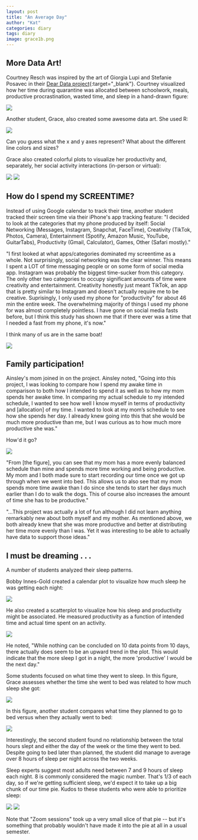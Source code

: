 ```yaml
---
layout: post
title: "An Average Day"
author: "Kat"
categories: diary
tags: diary
image: grace1b.png
---
```


## More Data Art!

Courtney Resch was inspired by the art of Giorgia Lupi and Stefanie Posavec in their [Dear Data project](http://www.dear-data.com/theproject){:target="_blank"}.  Courtney visualized how her time during quarantine was allocated between schoolwork, meals, productive procrastination, wasted time, and sleep in a hand-drawn figure:  

<img src="{{ site.github.url}}/assets/img/courtney.png">

Another student, Grace, also created some awesome data art.  She used R:

<img src="{{ site.github.url}}/assets/img/grace1.png">

Can you guess what the x and y axes represent?  What about the different line colors and sizes?

Grace also created colorful plots to visualize her productivity and, separately, her social activity interactions (in-person or virtual):

<img src="{{ site.github.url}}/assets/img/grace2.png">

<img src="{{ site.github.url}}/assets/img/grace5.png">


## How do I spend my SCREENTIME?

Instead of using Google calendar to track their time, another student tracked their screen time via their iPhone's app tracking feature: "I decided to look at the categories that my phone produced by itself: Social Networking (Messages, Instagram, Snapchat, FaceTime), Creativity (TikTok, Photos, Camera), Entertainment (Spotify, Amazon Music, YouTube, GuitarTabs), Productivity (Gmail, Calculator), Games, Other (Safari mostly)."

"I first looked at what apps/categories dominated my screentime as a whole. Not surprisingly, social networking was the clear winner. This means I spent a LOT of time messaging people or on some form of social media app. Instagram was probably the biggest time-sucker from this category. The only other two categories to occupy significant amounts of time were creativity and entertainment. Creativity honestly just meant TikTok, an app that is pretty similar to Instagram and doesn't actually require me to be creative. Suprisingly, I only used my phone for "productivity" for about 46 min the entire week. The overwhelming majority of things I used my phone for was almost completely pointless. I have gone on social media fasts before, but I think this study has shown me that if there ever was a time that I needed a fast from my phone, it's now."

I think many of us are in the same boat!

<img src="{{ site.github.url}}/assets/img/student3.png">


## Family participation!

Ainsley's mom joined in on the project.  Ainsley noted, "Going into this project, I was looking to compare how I spend my awake time in comparison to both how I intended to spend it as well as to how my mom spends her awake time. In comparing my actual schedule to my intended schedule, I wanted to see how well I know myself in terms of productivity and [allocation] of my time. I wanted to look at my mom’s schedule to see how she spends her day. I already knew going into this that she would be much more productive than
me, but I was curious as to how much more productive she was."

How'd it go?

<img src="{{ site.github.url}}/assets/img/ainsley1.png">

"From [the figure], you can see that my mom has a more evenly balanced schedule than mine and spends more time working and being productive. My mom and I both made sure to start recording our time once we got up through when we went into bed. This allows us to also see that my mom spends more time awake than I do since she tends to start her days much earlier than I do to walk the dogs. This of course also increases the amount of time she has to be productive."

"...This project was actually a lot of fun although I did not learn anything remarkably new about both myself and my mother.  As mentioned above, we both already knew that she was more productive and better at distributing her time more evenly than I was. Yet it was interesting to be able to actually have data to support those ideas."

## I must be dreaming . . . 

A number of students analyzed their sleep patterns.

Bobby Innes-Gold created a calendar plot to visualize how much sleep he was getting each night:

<img src="{{ site.github.url}}/assets/img/bobby2.png">

He also created a scatterplot to visualize how his sleep and productivity might be associated.  He measured productivity as a function of intended time and actual time spent on an activity.

<img src="{{ site.github.url}}/assets/img/bobby2.png">

He noted, "While nothing can be concluded on 10 data points from 10 days, there actually does seem to be an upward trend in the plot. This would indicate that the more sleep I got in a night, the more 'productive' I would be the next day."

Some students focused on what time they went to sleep.  In this figure, Grace assesses whether the time she went to bed was related to how much sleep she got:

<img src="{{ site.github.url}}/assets/img/grace3.png">

In this figure, another student compares what time they planned to go to bed versus when they actually went to bed:

<img src="{{ site.github.url}}/assets/img/student2.png">

Interestingly, the second student found no relationship between the total hours slept and either the day of the week or the time they went to bed.  Despite going to bed later than planned, the student did manage to average over 8 hours of sleep per night across the two weeks.  
 
Sleep experts suggest most adults need between 7 and 9 hours of sleep each night.  8 is commonly considered the magic number.  That's 1/3 of each day, so if we're getting sufficient sleep, we'd expect it to take up a big chunk of our time pie.  Kudos to these students who were able to prioritize sleep:

<img src="{{ site.github.url}}/assets/img/xander3.png">

<img src="{{ site.github.url}}/assets/img/student1.png">

Note that "Zoom sessions" took up a very small slice of that pie -- but it's something that probably wouldn't have made it into the pie at all in a usual semester.



